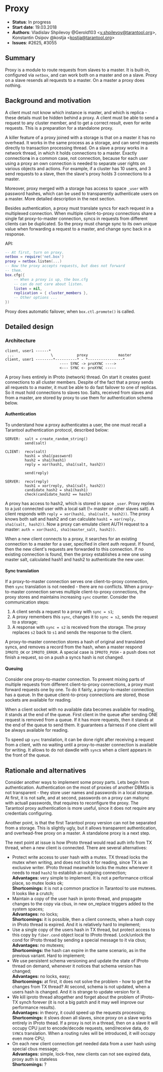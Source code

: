 # Proxy

* **Status**: In progress
* **Start date**: 19.03.2018
* **Authors**: Vladislav Shpilevoy @Gerold103 \<v.shpilevoy@tarantool.org\>, Konstantin Osipov @kostja \<kostja@tarantool.org\>
* **Issues**: #2625, #3055

## Summary

Proxy is a module to route requests from slaves to a master. It is built-in, configured via `netbox`, and can work both on a master and on a slave. Proxy on a slave resends all requests to a master. On a master a proxy does nothing.

## Background and motivation

A client must not know which instance is master, and which is replica - these details must be hidden behind a proxy. A client must be able to send a request to any cluster member, and to get a correct result, even for write requests. This is a preparation for a standalone proxy.

A killer feature of a proxy joined with a storage is that on a master it has no overhead. It works in the same process as a storage, and can send requests directly to transaction processing thread. On a slave a proxy works in a network thread, in which it holds connections to a master. Exactly connection**s** in a common case, not connection, because for each user using a proxy an own connection is needed to separate user rights on various objects and actions. For example, if a cluster has 10 users, and 3 send requests to a slave, then the slave's proxy holds 3 connections to a master.

Moreover, proxy merged with a storage has access to space `_user` with password hashes, which can be used to transparently authenticate users on a master. More detailed description in the next section.

Besides authentication, a proxy must translate syncs for each request in a multiplexed connection. When multiple client-to-proxy connections share a single fat proxy-to-master connection, syncs in requests from different clients can be duplicated. So the proxy must change sync to its own unique value when forwarding a request to a master, and change sync back in a response.

API:
```Lua
-- At first, turn on proxy.
netbox = require('net.box')
proxy = netbox.listen(...)
-- Now the proxy accepts requests, but does not forward
-- them.
box.cfg({
	-- When a proxy is up, the box.cfg
	-- can do not care about listen.
	listen = nil,
	replication = { cluster_members },
	-- Other options ...
})
```

Proxy does automatic failover, when `box.ctl.promote()` is called.

## Detailed design

### Architecture

```
client, user1 ------*
 ...                 \           proxy              master
client, user1 --------*----------* - *----------------*
                         ---- SYNC -> proXYNC ---->
                         <--- SYNC <- proXYNC -----
```
A proxy lives entirely in IProto (network) thread. On start it creates guest connections to all cluster members. Despite of the fact that a proxy sends all requests to a master, it must be able to do fast failover to one of replicas. So it must hold connections to slaves too. Salts, received from slaves and from a master, are stored by proxy to use them for authentication schema below.

#### Authentication

To understand how a proxy authenticates a user, the one must recall a Tarantool authentication protocol, described below:
```
SERVER:  salt = create_random_string()
         send(salt)

CLIENT:  recv(salt)
         hash1 = sha1(password)
         hash2 = sha1(hash1)
         reply = xor(hash1, sha1(salt, hash2))

         send(reply)

SERVER:  recv(reply)
         hash1 = xor(reply, sha1(salt, hash2))
         candidate_hash2 = sha1(hash1)
         check(candidate_hash2 == hash2)
 ```
 
A proxy has access to hash2, which is stored in space `_user`. Proxy replies to a just connected user with a local salt (!= master or other slaves salt). A client responds with `reply = xor(hash1, sha1(salt, hash2))`. The proxy knows both salt and hash2 and can calculate `hash1 = xor(reply, sha1(salt, hash2))`. Now a proxy can emulate client AUTH request to a master: `auth = xor(hash1, sha1(master_salt, hash2))`.

When a new client connects to a proxy, it searches for an existing connection to a master for a user, specified in client auth request. If found, then the new client's requests are forwarded to this connection. If no existing connection is found, then the proxy establishes a new one using master salt, calculated hash1 and hash2 to authenticate the new user.

#### Sync translation

If a proxy-to-master connection serves one client-to-proxy connection, then `sync` translation is not needed - there are no conflicts. When a proxy-to-master connection serves multiple client-to-proxy connections, the proxy stores and maintains increasing `sync` counter. Consider the communication steps:
1. A client sends a request to a proxy with `sync = s1`;
2. A proxy remembers this `sync`, changes it to `sync = s2`, sends the request to a storage;
3. A response with `sync = s2` is received from the storage. The proxy replaces `s2` back to `s1` and sends the response to the client.

A proxy-to-master connection stores a hash of original and translated syncs, and removes a record from the hash, when a master respond `IPROTO_OK` or `IPROTO_ERROR`.  A special case is `IPROTO_PUSH` - a push does not finish a request, so on a push a syncs hash is not changed.

#### Queuing

Consider one proxy-to-master connection. To prevent mixing parts of multiple requests from different client-to-proxy connections, a proxy must forward requests one by one. To do it fairly, a proxy-to-master connection has a queue. In the queue client-to-proxy connections are stored, those sockets are available for reading.

When a client socket with no available data becomes available for reading, it stands at the end of the queue. First client in the queue after sending ONE request is removed from a queue. If it has more requests, then it stands at the end of the queue to send them. It guarantees a fairness if one client will be always available for reading.

To speed up `sync` translation, it can be done right after receiving a request from a client, with no waiting until a proxy-to-master connection is available for writing. It allows to do not dawdle with `sync`s when a client appears in the front of the queue.

## Rationale and alternatives

Consider another ways to implement some proxy parts. Lets begin from authentication. Authentication on the most of proxies of another DBMSs is not transparent - they store user names and passwords in a local storage. At first, it is not safe, and at second, passwords on a proxy can malsync with actuall passwords, that requires to reconfigure the proxy. The Tarantool proxy authentication is more useful, since it does not require any credentials configuring.

Another point, is that the first Tarantool proxy version can not be separated from a storage. This is slightly ugly, but it allows transparent authentication, and overhead-free proxy on a master. A standalone proxy is a next step.

The next point at issue is how IProto thread would read auth info from TX thread, when a new client is connected. There are several alternatives:
* Protect write access to user hash with a mutex. TX thread locks the mutex when writing, and does not lock it for reading, since TX is an exclusive writer. IProto thread meanwhile locks the mutex whenever it needs to read `hash2` to establish an outgoing connection;<br>
**Advantages:** very simple to implement. It is not a performance critical place, so mutex looks ok;<br>
**Shortcomings:** it is not a common practice in Tarantool to use mutexes. It looks like a crutch;
* Maintain a copy of the user hash in iproto thread, and propagate changes to the copy via cbus, in new on_replace triggers added to the system spaces;<br>
**Advantages:** no locks;<br>
**Shortcomings:** it is possible, then a client connects, when a hash copy in IProto thread is expired. And it is relatively hard to implement;
* Use a single copy of the users hash in TX thread, but protect access to this copy by `fiber.cond` object local to IProto thread. Lock/unlock the cond for IProto thread by sending a special message to it via cbus;<br>
**Advantages:** no mutexes;<br>
**Shortcomings:** the hash can expire in the same scenario, as in the previous variant. Hard to implement;
* We use persistent schema versioning and update the state of IProto thread on demand, whenever it notices that schema version has changed;<br>
**Advantages:** no locks, easy;<br>
**Shortcomings:** at first, it does not solve the problem - how to get the changes from TX thread? At second, schema is not updated, when a users hash is changed. And it is strange to update version for it.
* We kill iproto thread altogether and forget about the problem of IProto-TX synch forever (it is not a big patch and it may well improve our performance results).<br>
**Advantages:** in theory, it could speed up the requests processing;<br>
**Shortcomings:** it slows down all slaves, since proxy on a slave works entirely in IProto thead. If a proxy is not in a thread, then on a slave it will occupy CPU just to encode/decode requests, send/receive data, do `SYNC`s translation. When a routing rules will be introduced, it will occupy even more CPU;
* On each new client connection get needed data from a user hash using special cbus message;<br>
**Advantages:** simple, lock-free, new clients can not see expired data, proxy auth is stateless<br>
**Shortcomings:** ?
